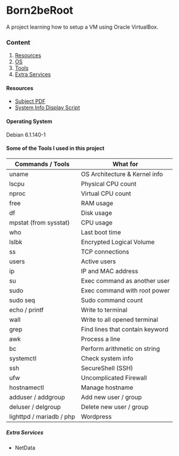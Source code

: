 # Born2beRoot
A project learning how to setup a VM using Oracle VirtualBox.

### Content

1. [Resources](#resources)
2. [OS](#operating-system)
3. [Tools](#some-of-the-tools-i-used-in-this-project)
4. [Extra Services](#extra-services)



#### Resources
- [Subject PDF](en.subject.pdf "en.subject.pdf")
- [System Info Display Script](monitoring.sh "monitoring.sh")



#### Operating System

Debian 6.1.140-1



#### Some of the Tools I used in this project

| Commands / Tools         | What for                        |
| ------------------------ | ------------------------------- |
| uname                    | OS Architecture & Kernel info   |
| lscpu                    | Physical CPU count              |
| nproc                    | Virtual CPU count               |
| free                     | RAM usage                       |
| df                       | Disk usage                      |
| mpstat (from sysstat)    | CPU usage                       |
| who                      | Last boot time                  |
| lslbk                    | Encrypted Logical Volume        |
| ss                       | TCP connections                 |
| users                    | Active users                    |
| ip                       | IP and MAC address              |
| su                       | Exec command as another user    |
| sudo                     | Exec command with root power    |
| sudo seq                 | Sudo command count              |
| echo / printf            | Write to terminal               |
| wall                     | Write to all opened terminal    |
| grep                     | Find lines that contain keyword |
| awk                      | Process a line                  |
| bc                       | Perform arithmetic on string    |
| systemctl                | Check system info               |
| ssh                      | SecureShell (SSH)               |
| ufw                      | Uncomplicated Firewall          |
| hostnamectl              | Manage hostname                 |
| adduser / addgroup       | Add new user / group            |
| deluser / delgroup       | Delete new user / group         |
| lighttpd / mariadb / php | Wordpress



##### Extra Services
- NetData
